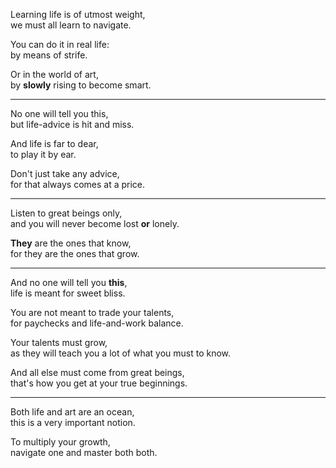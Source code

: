 Learning life is of utmost weight,\
we must all learn to navigate.

You can do it in real life:\
by means of strife.

Or in the world of art,\
by **slowly** rising to become smart.

---

No one will tell you this,\
but life-advice is hit and miss.

And life is far to dear,\
to play it by ear.

Don't just take any advice,\
for that always comes at a price.

---

Listen to great beings only,\
and you will never become lost **or** lonely.

**They** are the ones that know,\
for they are the ones that grow.

---

And no one will tell you **this**,\
life is meant for sweet bliss.

You are not meant to trade your talents,\
for paychecks and life-and-work balance.

Your talents must grow,\
as they will teach you a lot of what you must to know.

And all else must come from great beings,\
that's how you get at your true beginnings.

---

Both life and art are an ocean,\
this is a very important notion.

To multiply your growth,\
navigate one and master both both.
